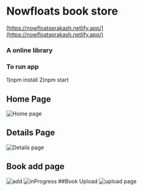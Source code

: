 # Nowfloats book store
[https://nowfloatsprakash.netlify.app/](https://nowfloatsprakash.netlify.app/)

### A online library

### To run app
1)npm install
2)npm start

## Home Page
![Home page](https://res.cloudinary.com/radhekrishn/image/upload/v1679897798/1_dzdph9.jpg)
## Details Page
![Details page](https://res.cloudinary.com/radhekrishn/image/upload/v1679897799/5_stprn9.jpg )
## Book add page
![add](https://res.cloudinary.com/radhekrishn/image/upload/v1679897798/2_yywbmw.jpg)
![inProgress](https://res.cloudinary.com/radhekrishn/image/upload/v1679897798/3_nwjuli.jpg)
##Book Upload
![upload page](https://res.cloudinary.com/radhekrishn/image/upload/v1679897799/4_bjdyqq.jpg)
